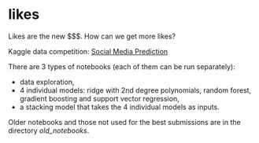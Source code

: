 # likes
Likes are the new $$$. How can we get more likes?

Kaggle data competition: [Social Media Prediction](https://www.kaggle.com/c/ift6758-a20/data?select=train.csv)

There are 3 types of notebooks (each of them can be run separately):

* data exploration,
* 4 individual models: ridge with 2nd degree polynomials, random forest, gradient boosting and support vector regression,
* a stacking model that takes the 4 individual models as inputs.

Older notebooks and those not used for the best submissions are in the directory *old_notebooks*.
